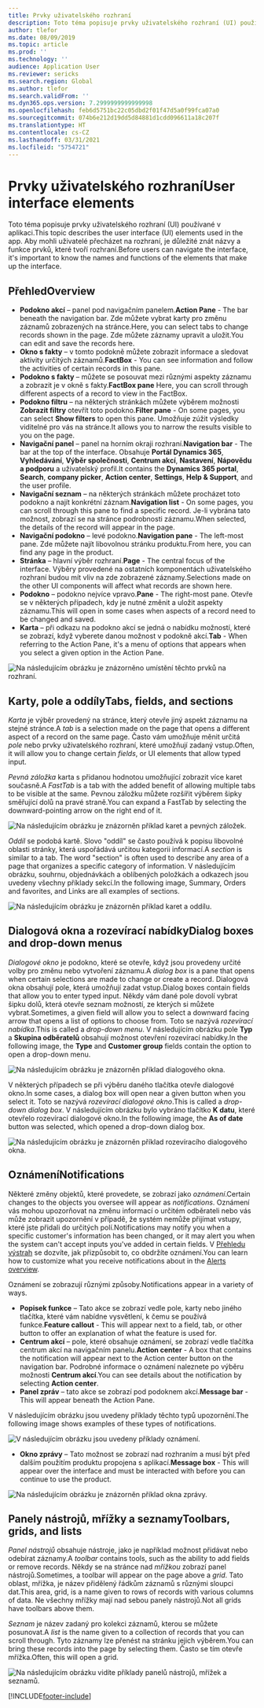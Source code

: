```yaml
---
title: Prvky uživatelského rozhraní
description: Toto téma popisuje prvky uživatelského rozhraní (UI) používané v aplikaci.
author: tlefor
ms.date: 08/09/2019
ms.topic: article
ms.prod: ''
ms.technology: ''
audience: Application User
ms.reviewer: sericks
ms.search.region: Global
ms.author: tlefor
ms.search.validFrom: ''
ms.dyn365.ops.version: 7.2999999999999998
ms.openlocfilehash: feb6d5751bc22c05dbd2f01f47d5a0f99fca07a0
ms.sourcegitcommit: 074b6e212d19dd5d84881d1cdd096611a18c207f
ms.translationtype: HT
ms.contentlocale: cs-CZ
ms.lasthandoff: 03/31/2021
ms.locfileid: "5754721"
---
```

# <a name="user-interface-elements"></a><span data-ttu-id="258b8-103">Prvky uživatelského rozhraní</span><span class="sxs-lookup"><span data-stu-id="258b8-103">User interface elements</span></span>

<span data-ttu-id="258b8-104">Toto téma popisuje prvky uživatelského rozhraní (UI) používané v aplikaci.</span><span class="sxs-lookup"><span data-stu-id="258b8-104">This topic describes the user interface (UI) elements used in the app.</span></span> <span data-ttu-id="258b8-105">Aby mohli uživatelé přecházet na rozhraní, je důležité znát názvy a funkce prvků, které tvoří rozhraní.</span><span class="sxs-lookup"><span data-stu-id="258b8-105">Before users can navigate the interface, it's important to know the names and functions of the elements that make up the interface.</span></span>

## <a name="overview"></a><span data-ttu-id="258b8-106">Přehled</span><span class="sxs-lookup"><span data-stu-id="258b8-106">Overview</span></span>

- <span data-ttu-id="258b8-107">**Podokno akcí** – panel pod navigačním panelem.</span><span class="sxs-lookup"><span data-stu-id="258b8-107">**Action Pane** - The bar beneath the navigation bar.</span></span> <span data-ttu-id="258b8-108">Zde můžete vybrat karty pro změnu záznamů zobrazených na stránce.</span><span class="sxs-lookup"><span data-stu-id="258b8-108">Here, you can select tabs to change records shown in the page.</span></span> <span data-ttu-id="258b8-109">Zde můžete záznamy upravit a uložit.</span><span class="sxs-lookup"><span data-stu-id="258b8-109">You can edit and save the records here.</span></span>  
- <span data-ttu-id="258b8-110">**Okno s fakty** – v tomto podokně můžete zobrazit informace a sledovat aktivity určitých záznamů.</span><span class="sxs-lookup"><span data-stu-id="258b8-110">**FactBox** - You can see information and follow the activities of certain records in this pane.</span></span>  
- <span data-ttu-id="258b8-111">**Podokno s fakty** – můžete se posouvat mezi různými aspekty záznamu a zobrazit je v okně s fakty.</span><span class="sxs-lookup"><span data-stu-id="258b8-111">**FactBox pane** Here, you can scroll through different aspects of a record to view in the FactBox.</span></span>  
- <span data-ttu-id="258b8-112">**Podokno filtru** – na některých stránkách můžete výběrem možnosti **Zobrazit filtry** otevřít toto podokno.</span><span class="sxs-lookup"><span data-stu-id="258b8-112">**Filter pane** - On some pages, you can select **Show filters** to open this pane.</span></span> <span data-ttu-id="258b8-113">Umožňuje zúžit výsledky viditelné pro vás na stránce.</span><span class="sxs-lookup"><span data-stu-id="258b8-113">It allows you to narrow the results visible to you on the page.</span></span>  
- <span data-ttu-id="258b8-114">**Navigační panel** – panel na horním okraji rozhraní.</span><span class="sxs-lookup"><span data-stu-id="258b8-114">**Navigation bar** - The bar at the top of the interface.</span></span> <span data-ttu-id="258b8-115">Obsahuje **Portál Dynamics 365**, **Vyhledávání**, **Výběr společnosti**, **Centrum akcí**, **Nastavení**, **Nápovědu a podporu** a uživatelský profil.</span><span class="sxs-lookup"><span data-stu-id="258b8-115">It contains the **Dynamics 365 portal**, **Search**, **company picker**, **Action center**, **Settings**, **Help & Support**, and the user profile.</span></span>  
- <span data-ttu-id="258b8-116">**Navigační seznam** – na některých stránkách můžete procházet toto podokno a najít konkrétní záznam.</span><span class="sxs-lookup"><span data-stu-id="258b8-116">**Navigation list** - On some pages, you can scroll through this pane to find a specific record.</span></span> <span data-ttu-id="258b8-117">Je-li vybrána tato možnost, zobrazí se na stránce podrobnosti záznamu.</span><span class="sxs-lookup"><span data-stu-id="258b8-117">When selected, the details of the record will appear in the page.</span></span>  
- <span data-ttu-id="258b8-118">**Navigační podokno** – levé podokno.</span><span class="sxs-lookup"><span data-stu-id="258b8-118">**Navigation pane** - The left-most pane.</span></span> <span data-ttu-id="258b8-119">Zde můžete najít libovolnou stránku produktu.</span><span class="sxs-lookup"><span data-stu-id="258b8-119">From here, you can find any page in the product.</span></span>  
- <span data-ttu-id="258b8-120">**Stránka** – hlavní výběr rozhraní.</span><span class="sxs-lookup"><span data-stu-id="258b8-120">**Page** - The central focus of the interface.</span></span> <span data-ttu-id="258b8-121">Výběry provedené na ostatních komponentách uživatelského rozhraní budou mít vliv na zde zobrazené záznamy.</span><span class="sxs-lookup"><span data-stu-id="258b8-121">Selections made on the other UI components will affect what records are shown here.</span></span>  
- <span data-ttu-id="258b8-122">**Podokno** – podokno nejvíce vpravo.</span><span class="sxs-lookup"><span data-stu-id="258b8-122">**Pane** - The right-most pane.</span></span> <span data-ttu-id="258b8-123">Otevře se v některých případech, kdy je nutné změnit a uložit aspekty záznamu.</span><span class="sxs-lookup"><span data-stu-id="258b8-123">This will open in some cases when aspects of a record need to be changed and saved.</span></span>  
- <span data-ttu-id="258b8-124">**Karta** – při odkazu na podokno akcí se jedná o nabídku možností, které se zobrazí, když vyberete danou možnost v podokně akcí.</span><span class="sxs-lookup"><span data-stu-id="258b8-124">**Tab** - When referring to the Action Pane, it's a menu of options that appears when you select a given option in the Action Pane.</span></span>  

![Na následujícím obrázku je znázorněno umístění těchto prvků na rozhraní.](media/user-interface-01.png)

## <a name="tabs-fields-and-sections"></a><span data-ttu-id="258b8-126">Karty, pole a oddíly</span><span class="sxs-lookup"><span data-stu-id="258b8-126">Tabs, fields, and sections</span></span>

<span data-ttu-id="258b8-127">*Karta* je výběr provedený na stránce, který otevře jiný aspekt záznamu na stejné stránce.</span><span class="sxs-lookup"><span data-stu-id="258b8-127">A *tab* is a selection made on the page that opens a different aspect of a record on the same page.</span></span> <span data-ttu-id="258b8-128">Často vám umožňuje měnit určitá *pole* nebo prvky uživatelského rozhraní, které umožňují zadaný vstup.</span><span class="sxs-lookup"><span data-stu-id="258b8-128">Often, it will allow you to change certain *fields*, or UI elements that allow typed input.</span></span> 

<span data-ttu-id="258b8-129">*Pevná záložka* karta s přidanou hodnotou umožňující zobrazit více karet současně.</span><span class="sxs-lookup"><span data-stu-id="258b8-129">A *FastTab* is a tab with the added benefit of allowing multiple tabs to be visible at the same.</span></span> <span data-ttu-id="258b8-130">Pevnou záložku můžete rozšířit výběrem šipky směřující dolů na pravé straně.</span><span class="sxs-lookup"><span data-stu-id="258b8-130">You can expand a FastTab by selecting the downward-pointing arrow on the right end of it.</span></span>

![Na následujícím obrázku je znázorněn příklad karet a pevných záložek.](media/user-interface-02.png)

<span data-ttu-id="258b8-132">*Oddíl* se podobá kartě. Slovo "oddíl" se často používá k popisu libovolné oblasti stránky, která uspořádává určitou kategorii informací.</span><span class="sxs-lookup"><span data-stu-id="258b8-132">A *section* is similar to a tab. The word "section" is often used to describe any area of a page that organizes a specific category of information.</span></span> <span data-ttu-id="258b8-133">V následujícím obrázku, souhrnu, objednávkách a oblíbených položkách a odkazech jsou uvedeny všechny příklady sekcí.</span><span class="sxs-lookup"><span data-stu-id="258b8-133">In the following image, Summary, Orders and favorites, and Links are all examples of sections.</span></span>

![Na následujícím obrázku je znázorněn příklad karet a oddílu.](media/user-interface-03.png)

## <a name="dialog-boxes-and-drop-down-menus"></a><span data-ttu-id="258b8-135">Dialogová okna a rozevírací nabídky</span><span class="sxs-lookup"><span data-stu-id="258b8-135">Dialog boxes and drop-down menus</span></span>

<span data-ttu-id="258b8-136">*Dialogové okno* je podokno, které se otevře, když jsou provedeny určité volby pro změnu nebo vytvoření záznamu.</span><span class="sxs-lookup"><span data-stu-id="258b8-136">A *dialog box* is a pane that opens when certain selections are made to change or create a record.</span></span> <span data-ttu-id="258b8-137">Dialogová okna obsahují pole, která umožňují zadat vstup.</span><span class="sxs-lookup"><span data-stu-id="258b8-137">Dialog boxes contain fields that allow you to enter typed input.</span></span> <span data-ttu-id="258b8-138">Někdy vám dané pole dovolí vybrat šipku dolů, která otevře seznam možností, ze kterých si můžete vybrat.</span><span class="sxs-lookup"><span data-stu-id="258b8-138">Sometimes, a given field will allow you to select a downward facing arrow that opens a list of options to choose from.</span></span> <span data-ttu-id="258b8-139">Toto se nazývá *rozevírací nabídka*.</span><span class="sxs-lookup"><span data-stu-id="258b8-139">This is called a *drop-down menu*.</span></span> <span data-ttu-id="258b8-140">V následujícím obrázku pole **Typ** a **Skupina odběratelů** obsahují možnost otevření rozevírací nabídky.</span><span class="sxs-lookup"><span data-stu-id="258b8-140">In the following image, the **Type** and **Customer group** fields contain the option to open a drop-down menu.</span></span>

![Na následujícím obrázku je znázorněn příklad dialogového okna.](media/user-interface-04.png)

<span data-ttu-id="258b8-142">V některých případech se při výběru daného tlačítka otevře dialogové okno.</span><span class="sxs-lookup"><span data-stu-id="258b8-142">In some cases, a dialog box will open near a given button when you select it.</span></span> <span data-ttu-id="258b8-143">Toto se nazývá *rozevírací dialogové okno*.</span><span class="sxs-lookup"><span data-stu-id="258b8-143">This is called a *drop-down dialog box*.</span></span> <span data-ttu-id="258b8-144">V následujícím obrázku bylo vybráno tlačítko **K datu**, které otevřelo rozevírací dialogové okno.</span><span class="sxs-lookup"><span data-stu-id="258b8-144">In the following image, the **As of date** button was selected, which opened a drop-down dialog box.</span></span>

![Na následujícím obrázku je znázorněn příklad rozevíracího dialogového okna.](media/user-interface-05.png)

## <a name="notifications"></a><span data-ttu-id="258b8-146">Oznámení</span><span class="sxs-lookup"><span data-stu-id="258b8-146">Notifications</span></span>

<span data-ttu-id="258b8-147">Některé změny objektů, které provedete, se zobrazí jako *oznámení*.</span><span class="sxs-lookup"><span data-stu-id="258b8-147">Certain changes to the objects you oversee will appear as *notifications*.</span></span> <span data-ttu-id="258b8-148">Oznámení vás mohou upozorňovat na změnu informací o určitém odběrateli nebo vás může zobrazit upozornění v případě, že systém nemůže přijímat vstupy, které jste přidali do určitých polí.</span><span class="sxs-lookup"><span data-stu-id="258b8-148">Notifications may notify you when a specific customer's information has been changed, or it may alert you when the system can't accept inputs you've added in certain fields.</span></span> <span data-ttu-id="258b8-149">V [Přehledu výstrah](../get-started/alerts-overview.md) se dozvíte, jak přizpůsobit to, co obdržíte oznámení.</span><span class="sxs-lookup"><span data-stu-id="258b8-149">You can learn how to customize what you receive notifications about in the [Alerts overview](../get-started/alerts-overview.md).</span></span>

<span data-ttu-id="258b8-150">Oznámení se zobrazují různými způsoby.</span><span class="sxs-lookup"><span data-stu-id="258b8-150">Notifications appear in a variety of ways.</span></span>
- <span data-ttu-id="258b8-151">**Popisek funkce** – Tato akce se zobrazí vedle pole, karty nebo jiného tlačítka, které vám nabídne vysvětlení, k čemu se používá funkce.</span><span class="sxs-lookup"><span data-stu-id="258b8-151">**Feature callout** - This will appear next to a field, tab, or other button to offer an explanation of what the feature is used for.</span></span> 
- <span data-ttu-id="258b8-152">**Centrum akcí** – pole, které obsahuje oznámení, se zobrazí vedle tlačítka centrum akcí na navigačním panelu.</span><span class="sxs-lookup"><span data-stu-id="258b8-152">**Action center** - A box that contains the notification will appear next to the Action center button on the navigation bar.</span></span> <span data-ttu-id="258b8-153">Podrobné informace o oznámení naleznete po výběru možnosti **Centrum akcí**.</span><span class="sxs-lookup"><span data-stu-id="258b8-153">You can see details about the notification by selecting **Action center**.</span></span>  
- <span data-ttu-id="258b8-154">**Panel zpráv** – tato akce se zobrazí pod podoknem akcí.</span><span class="sxs-lookup"><span data-stu-id="258b8-154">**Message bar** - This will appear beneath the Action Pane.</span></span>  

<span data-ttu-id="258b8-155">V následujícím obrázku jsou uvedeny příklady těchto typů upozornění.</span><span class="sxs-lookup"><span data-stu-id="258b8-155">The following image shows examples of these types of notifications.</span></span>

![V následujícím obrázku jsou uvedeny příklady oznámení.](media/user-interface-06.png)

- <span data-ttu-id="258b8-157">**Okno zprávy** – Tato možnost se zobrazí nad rozhraním a musí být před dalším použitím produktu propojena s aplikací.</span><span class="sxs-lookup"><span data-stu-id="258b8-157">**Message box** - This will appear over the interface and must be interacted with before you can continue to use the product.</span></span>  

![Na následujícím obrázku je znázorněn příklad okna zprávy.](media/user-interface-07.png)

## <a name="toolbars-grids-and-lists"></a><span data-ttu-id="258b8-159">Panely nástrojů, mřížky a seznamy</span><span class="sxs-lookup"><span data-stu-id="258b8-159">Toolbars, grids, and lists</span></span>

<span data-ttu-id="258b8-160">*Panel nástrojů* obsahuje nástroje, jako je například možnost přidávat nebo odebírat záznamy.</span><span class="sxs-lookup"><span data-stu-id="258b8-160">A *toolbar* contains tools, such as the ability to add fields or remove records.</span></span> <span data-ttu-id="258b8-161">Někdy se na stránce nad *mřížkou* zobrazí panel nástrojů.</span><span class="sxs-lookup"><span data-stu-id="258b8-161">Sometimes, a toolbar will appear on the page above a *grid*.</span></span> <span data-ttu-id="258b8-162">Tato oblast, mřížka, je název přidělený řádkům záznamů s různými sloupci dat.</span><span class="sxs-lookup"><span data-stu-id="258b8-162">This area, grid, is a name given to rows of records with various columns of data.</span></span> <span data-ttu-id="258b8-163">Ne všechny mřížky mají nad sebou panely nástrojů.</span><span class="sxs-lookup"><span data-stu-id="258b8-163">Not all grids have toolbars above them.</span></span>

<span data-ttu-id="258b8-164">*Seznam* je název zadaný pro kolekci záznamů, kterou se můžete posunovat.</span><span class="sxs-lookup"><span data-stu-id="258b8-164">A *list* is the name given to a collection of records that you can scroll through.</span></span> <span data-ttu-id="258b8-165">Tyto záznamy lze přenést na stránku jejich výběrem.</span><span class="sxs-lookup"><span data-stu-id="258b8-165">You can bring these records into the page by selecting them.</span></span> <span data-ttu-id="258b8-166">Často se tím otevře mřížka.</span><span class="sxs-lookup"><span data-stu-id="258b8-166">Often, this will open a grid.</span></span>

![Na následujícím obrázku vidíte příklady panelů nástrojů, mřížek a seznamů.](media/user-interface-08.png)


[!INCLUDE[footer-include](../../../includes/footer-banner.md)]